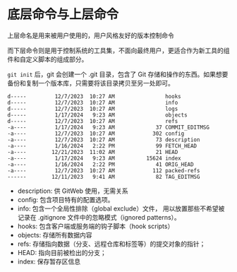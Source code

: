 # 底层命令与上层命令

上层命名是用来被用户使用的，用户风格友好的版本控制命令

而下层命令则是用于控制系统的工具集，不面向最终用户，更适合作为新工具的组件和自定义脚本的组成部分。

`git init` 后，git 会创建一个 .git 目录，包含了 Git 存储和操作的东西。如果想要备份和复制一个版本库，只需要将该目录拷贝至另一处即可。

```
d-----         12/7/2023  10:27 AM                hooks
d-----         12/7/2023  10:27 AM                info
d-----         12/7/2023  10:27 AM                logs
d-----         1/17/2024   9:23 AM                objects
d-----         12/7/2023  10:27 AM                refs
-a----         1/17/2024   9:23 AM             37 COMMIT_EDITMSG
-a----         12/7/2023  10:27 AM            302 config
-a----         12/7/2023  10:27 AM             73 description
-a----         1/16/2024   2:22 PM             99 FETCH_HEAD
-a----        12/21/2023  11:02 AM             21 HEAD
-a----         1/17/2024   9:23 AM          15624 index
-a----         1/16/2024   2:22 PM             41 ORIG_HEAD
-a----         12/7/2023  10:27 AM            112 packed-refs
------        12/11/2023   9:41 AM             82 TAG_EDITMSG
```

+ description: 供 GitWeb 使用，无需关系
+ config: 包含项目特有的配置选项。
+ info: 包含一个全局性排除（global exclude）文件， 用以放置那些不希望被记录在 .gitignore 文件中的忽略模式（ignored patterns）。
+ hooks: 包含客户端或服务端的钩子脚本（hook scripts）
+ objects: 存储所有数据内容
+ refs: 存储指向数据（分支、远程仓库和标签等）的提交对象的指针；
+ HEAD: 指向目前被检出的分支；
+ index: 保存暂存区信息